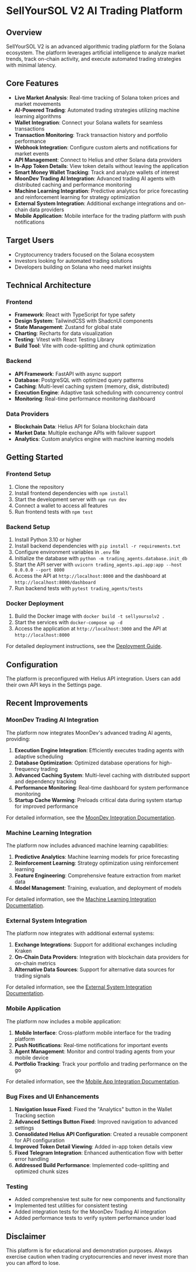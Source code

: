 
# SellYourSOL V2 AI Trading Platform

## Overview

SellYourSOL V2 is an advanced algorithmic trading platform for the Solana ecosystem. The platform leverages artificial intelligence to analyze market trends, track on-chain activity, and execute automated trading strategies with minimal latency.

## Core Features

- **Live Market Analysis**: Real-time tracking of Solana token prices and market movements
- **AI-Powered Trading**: Automated trading strategies utilizing machine learning algorithms
- **Wallet Integration**: Connect your Solana wallets for seamless transactions
- **Transaction Monitoring**: Track transaction history and portfolio performance
- **Webhook Integration**: Configure custom alerts and notifications for market events
- **API Management**: Connect to Helius and other Solana data providers
- **In-App Token Details**: View token details without leaving the application
- **Smart Money Wallet Tracking**: Track and analyze wallets of interest
- **MoonDev Trading AI Integration**: Advanced trading AI agents with distributed caching and performance monitoring
- **Machine Learning Integration**: Predictive analytics for price forecasting and reinforcement learning for strategy optimization
- **External System Integration**: Additional exchange integrations and on-chain data providers
- **Mobile Application**: Mobile interface for the trading platform with push notifications

## Target Users

- Cryptocurrency traders focused on the Solana ecosystem
- Investors looking for automated trading solutions
- Developers building on Solana who need market insights

## Technical Architecture

### Frontend
- **Framework**: React with TypeScript for type safety
- **Design System**: TailwindCSS with ShadcnUI components
- **State Management**: Zustand for global state
- **Charting**: Recharts for data visualization
- **Testing**: Vitest with React Testing Library
- **Build Tool**: Vite with code-splitting and chunk optimization

### Backend
- **API Framework**: FastAPI with async support
- **Database**: PostgreSQL with optimized query patterns
- **Caching**: Multi-level caching system (memory, disk, distributed)
- **Execution Engine**: Adaptive task scheduling with concurrency control
- **Monitoring**: Real-time performance monitoring dashboard

### Data Providers
- **Blockchain Data**: Helius API for Solana blockchain data
- **Market Data**: Multiple exchange APIs with failover support
- **Analytics**: Custom analytics engine with machine learning models

## Getting Started

### Frontend Setup
1. Clone the repository
2. Install frontend dependencies with `npm install`
3. Start the development server with `npm run dev`
4. Connect a wallet to access all features
5. Run frontend tests with `npm test`

### Backend Setup
1. Install Python 3.10 or higher
2. Install backend dependencies with `pip install -r requirements.txt`
3. Configure environment variables in `.env` file
4. Initialize the database with `python -m trading_agents.database.init_db`
5. Start the API server with `uvicorn trading_agents.api.app:app --host 0.0.0.0 --port 8000`
6. Access the API at `http://localhost:8000` and the dashboard at `http://localhost:8000/dashboard`
7. Run backend tests with `pytest trading_agents/tests`

### Docker Deployment
1. Build the Docker image with `docker build -t sellyoursolv2 .`
2. Start the services with `docker-compose up -d`
3. Access the application at `http://localhost:3000` and the API at `http://localhost:8000`

For detailed deployment instructions, see the [Deployment Guide](docs/deployment_guide.md).

## Configuration

The platform is preconfigured with Helius API integration. Users can add their own API keys in the Settings page.

## Recent Improvements

### MoonDev Trading AI Integration

The platform now integrates MoonDev's advanced trading AI agents, providing:

1. **Execution Engine Integration**: Efficiently executes trading agents with adaptive scheduling
2. **Database Optimization**: Optimized database operations for high-frequency trading
3. **Advanced Caching System**: Multi-level caching with distributed support and dependency tracking
4. **Performance Monitoring**: Real-time dashboard for system performance monitoring
5. **Startup Cache Warming**: Preloads critical data during system startup for improved performance

For detailed information, see the [MoonDev Integration Documentation](docs/moondev_integration.md).

### Machine Learning Integration

The platform now includes advanced machine learning capabilities:

1. **Predictive Analytics**: Machine learning models for price forecasting
2. **Reinforcement Learning**: Strategy optimization using reinforcement learning
3. **Feature Engineering**: Comprehensive feature extraction from market data
4. **Model Management**: Training, evaluation, and deployment of models

For detailed information, see the [Machine Learning Integration Documentation](docs/machine_learning_integration.md).

### External System Integration

The platform now integrates with additional external systems:

1. **Exchange Integrations**: Support for additional exchanges including Kraken
2. **On-Chain Data Providers**: Integration with blockchain data providers for on-chain metrics
3. **Alternative Data Sources**: Support for alternative data sources for trading signals

For detailed information, see the [External System Integration Documentation](docs/external_system_integration.md).

### Mobile Application

The platform now includes a mobile application:

1. **Mobile Interface**: Cross-platform mobile interface for the trading platform
2. **Push Notifications**: Real-time notifications for important events
3. **Agent Management**: Monitor and control trading agents from your mobile device
4. **Portfolio Tracking**: Track your portfolio and trading performance on the go

For detailed information, see the [Mobile App Integration Documentation](docs/mobile_app_integration.md).

### Bug Fixes and UI Enhancements

1. **Navigation Issue Fixed**: Fixed the "Analytics" button in the Wallet Tracking section
2. **Advanced Settings Button Fixed**: Improved navigation to advanced settings
3. **Consolidated Helius API Configuration**: Created a reusable component for API configuration
4. **Improved Token Detail Viewing**: Added in-app token details view
5. **Fixed Telegram Integration**: Enhanced authentication flow with better error handling
6. **Addressed Build Performance**: Implemented code-splitting and optimized chunk sizes

### Testing

- Added comprehensive test suite for new components and functionality
- Implemented test utilities for consistent testing
- Added integration tests for the MoonDev Trading AI integration
- Added performance tests to verify system performance under load

## Disclaimer

This platform is for educational and demonstration purposes. Always exercise caution when trading cryptocurrencies and never invest more than you can afford to lose.
